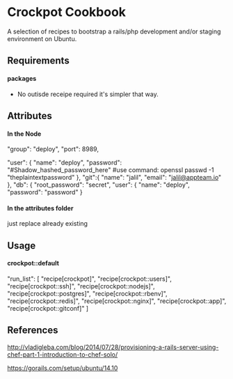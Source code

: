 Crockpot Cookbook
=================
A selection of recipes to bootstrap a rails/php development and/or staging environment on Ubuntu. 

Requirements
------------

#### packages
- No outisde receipe required it's simpler that way.

Attributes
----------

#### In the Node
  "group": "deploy",
  "port": 8989,

  "user": {
    "name": "deploy",
    "password": "#Shadow_hashed_password_here" #use command: openssl passwd -1 "theplaintextpassword"
  },
  "git":{
              "name": "jalil",
              "email": "jalil@appteam.io" 
              },
  "db": {
    "root_password": "secret",
    "user": {
      "name": "deploy",
      "password": "password"
    }

#### In the attributes folder
just replace already existing

Usage
-----
#### crockpot::default
  "run_list": [
    "recipe[crockpot]",
    "recipe[crockpot::users]",
    "recipe[crockpot::ssh]",
    "recipe[crockpot::nodejs]",
    "recipe[crockpot::postgres]",
    "recipe[crockpot::rbenv]",
    "recipe[crockpot::redis]",
    "recipe[crockpot::nginx]",
    "recipe[crockpot::app]",
    "recipe[crockpot::gitconf]"
    ]

References
----------
http://vladigleba.com/blog/2014/07/28/provisioning-a-rails-server-using-chef-part-1-introduction-to-chef-solo/

https://gorails.com/setup/ubuntu/14.10

